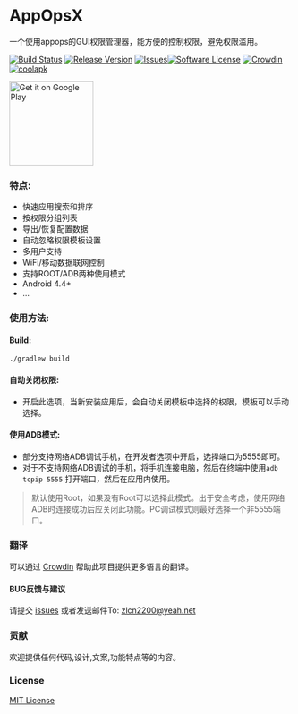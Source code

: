 # AppOpsX

一个使用appops的GUI权限管理器，能方便的控制权限，避免权限滥用。



[![Build Status](https://img.shields.io/travis/8enet/AppOpsX.svg)][1]   [![Release Version](https://img.shields.io/github/release/8enet/AppOpsX.svg)][2] [![Issues](https://img.shields.io/github/issues/8enet/AppOpsX.svg)][3][![Software License](https://img.shields.io/github/license/8enet/AppOpsX.svg)][4]
[![Crowdin](https://d322cqt584bo4o.cloudfront.net/appopsx/localized.svg)][5]
[![coolapk](https://img.shields.io/badge/coolapk-download-blue.svg)][6]

<a href='https://play.google.com/store/apps/details?id=com.zzzmode.appopsx'><img alt='Get it on Google Play' src='https://play.google.com/intl/en_us/badges/images/generic/en_badge_web_generic.png' width='150'/></a>



### 特点:
* 快速应用搜索和排序
* 按权限分组列表
* 导出/恢复配置数据
* 自动忽略权限模板设置
* 多用户支持
* WiFi/移动数据联网控制
* 支持ROOT/ADB两种使用模式
* Android 4.4+
* ...

### 使用方法:
#### Build:
    ./gradlew build
    
#### 自动关闭权限:
 * 开启此选项，当新安装应用后，会自动关闭模板中选择的权限，模板可以手动选择。

#### 使用ADB模式:
  * 部分支持网络ADB调试手机，在开发者选项中开启，选择端口为5555即可。
  * 对于不支持网络ADB调试的手机，将手机连接电脑，然后在终端中使用`adb tcpip 5555` 打开端口，然后在应用内使用。

> 默认使用Root，如果没有Root可以选择此模式。出于安全考虑，使用网络ADB时连接成功后应关闭此功能。PC调试模式则最好选择一个非5555端口。


### 翻译
可以通过 [Crowdin][5] 帮助此项目提供更多语言的翻译。

#### BUG反馈与建议
请提交 [issues][3] 或者发送邮件To: 
[zlcn2200@yeah.net][7]

### 贡献
欢迎提供任何代码,设计,文案,功能特点等的内容。

### License
[MIT License][4]

[1]: https://travis-ci.org/8enet/AppOpsX
[2]: https://github.com/8enet/AppOpsX/releases
[3]: https://github.com/8enet/AppOpsX/issues
[4]: https://github.com/8enet/AppOpsX/blob/master/LICENSE
[5]: https://crowdin.com/project/appopsx
[6]: http://www.coolapk.com/apk/com.zzzmode.appopsx
[7]: mailto:zlcn2200@yeah.net
